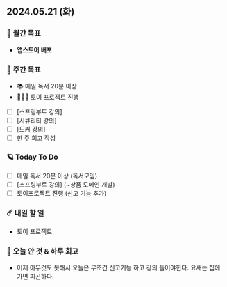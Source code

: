 ## 2024.05.21 (화)

### 🚀 월간 목표

- **앱스토어 배포**
  <br/>

### 💫 주간 목표

- 📚 매일 독서 20분 이상
- 🦹🏻‍♀️ 토이 프로젝트 진행
- [ ] [스프링부트 강의]
- [ ] [시큐리티 강의]
- [ ] [도커 강의]
- [ ] 한 주 회고 작성
  <br/>

### 🪐 Today To Do

- [ ] 매일 독서 20분 이상 (독서모임)
- [ ] [스프링부트 강의] (~상품 도메인 개발)
- [ ] 토이프로젝트 진행 (신고 기능 추가)
  <br/>

### ☄️ 내일 할 일

- 토이 프로젝트
  <br/>

### 👾 오늘 안 것 & 하루 회고

- 어제 아무것도 못해서 오늘은 무조건 신고기능 하고 강의 들어야한다. 요새는 집에가면 피곤하다.